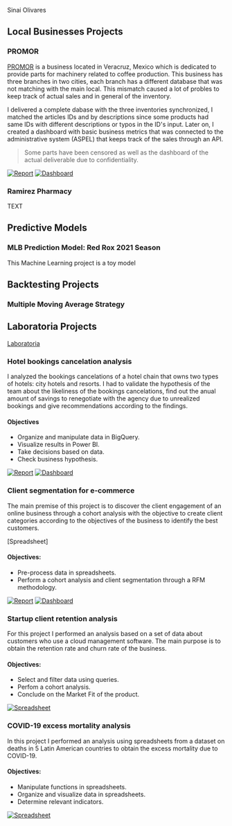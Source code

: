 Sinai Olivares

## Local Businesses Projects

### PROMOR
[PROMOR](https://promor.com.mx) is a business located in Veracruz, Mexico which is dedicated to provide parts for machinery related to coffee production.
This business has three branches in two cities, each branch has a different database that was not matching with the main local. This mismatch caused a lot of probles to keep track of actual sales and in general of the inventory.

I delivered a complete dabase with the three inventories synchronized, I matched the articles IDs and by descriptions since some products had same IDs with different descriptions or typos in the ID's input. Later on, I created a dashboard with basic business metrics that was connected to the administrative system (ASPEL) that keeps track of the sales through an API.

> Some parts have been censored as well as the dashboard of the actual deliverable due to confidentiality.

[![Report](https://www.shareicon.net/data/256x256/2016/08/04/679525_500px_512x512.png)](https://docs.google.com/spreadsheets/d/1ZbB07an2mklNE_1gVujuGXXZtEe_N16yXlmU3rGZLLk/edit?usp=sharing) [![Dashboard](https://www.shareicon.net/data/256x256/2016/08/04/679525_500px_512x512.png)](https://docs.google.com/spreadsheets/d/1ZbB07an2mklNE_1gVujuGXXZtEe_N16yXlmU3rGZLLk/edit?usp=sharing)

### Ramirez Pharmacy

TEXT

## Predictive Models

### MLB Prediction Model: Red Rox 2021 Season

This Machine Learning project is a toy model

## Backtesting Projects

### Multiple Moving Average Strategy

## Laboratoria Projects

[Laboratoria](https://www.laboratoria.la/en)

### Hotel bookings cancelation analysis

I analyzed the bookings cancelations of a hotel chain that owns two types of hotels: city hotels and resorts. I had to validate the hypothesis of the team about the likeliness of the bookings cancelations, find out the anual amount of savings to renegotiate with the agency due to unrealized bookings and give recommendations according to the findings.

#### Objectives
  - Organize and manipulate data in BigQuery.
  - Visualize results in Power BI.
  - Take decisions based on data.
  - Check business hypothesis.

[![Report](https://us.123rf.com/450wm/teploleta/teploleta1802/teploleta180200017/94982571-sketch-illustration-of-a-man-hands-are-working-on-a-laptop-computer-top-view-.jpg?ver=6)](https://docs.google.com/spreadsheets/d/1ZbB07an2mklNE_1gVujuGXXZtEe_N16yXlmU3rGZLLk/edit?usp=sharing) [![Dashboard](https://us.123rf.com/450wm/teploleta/teploleta1802/teploleta180200017/94982571-sketch-illustration-of-a-man-hands-are-working-on-a-laptop-computer-top-view-.jpg?ver=6)](https://docs.google.com/spreadsheets/d/1ZbB07an2mklNE_1gVujuGXXZtEe_N16yXlmU3rGZLLk/edit?usp=sharing)

### Client segmentation for e-commerce

The main premise of this project is to discover the client engagement of an online business through a cohort analysis with the objective to create client categories according to the objectives of the business to identify the best customers.

[Spreadsheet]

#### Objectives:
  - Pre-process data in spreadsheets.
  - Perform a cohort analysis and client segmentation through a RFM methodology.

[![Report](https://us.123rf.com/450wm/teploleta/teploleta1802/teploleta180200017/94982571-sketch-illustration-of-a-man-hands-are-working-on-a-laptop-computer-top-view-.jpg?ver=6)](https://docs.google.com/spreadsheets/d/1ZbB07an2mklNE_1gVujuGXXZtEe_N16yXlmU3rGZLLk/edit?usp=sharing) [![Dashboard](https://us.123rf.com/450wm/teploleta/teploleta1802/teploleta180200017/94982571-sketch-illustration-of-a-man-hands-are-working-on-a-laptop-computer-top-view-.jpg?ver=6)](https://docs.google.com/spreadsheets/d/1ZbB07an2mklNE_1gVujuGXXZtEe_N16yXlmU3rGZLLk/edit?usp=sharing)

### Startup client retention analysis

For this project I performed an analysis based on a set of data about customers who use a cloud management software. The main purpose is to obtain the retention rate and churn rate of the business.

#### Objectives:
  - Select and filter data using queries.
  - Perfom a cohort analysis.
  - Conclude on the Market Fit of the product.

[![Spreadsheet](https://us.123rf.com/450wm/teploleta/teploleta1802/teploleta180200017/94982571-sketch-illustration-of-a-man-hands-are-working-on-a-laptop-computer-top-view-.jpg?ver=6)](https://docs.google.com/spreadsheets/d/1ZbB07an2mklNE_1gVujuGXXZtEe_N16yXlmU3rGZLLk/edit?usp=sharing)

### COVID-19 excess mortality analysis

In this project I performed an analysis using spreadsheets from a dataset on deaths in 5 Latin American countries to obtain the excess mortality due to COVID-19. 

#### Objectives:
  - Manipulate functions in spreadsheets.
  - Organize and visualize data in spreadsheets.
  - Determine relevant indicators.

[![Spreadsheet](https://us.123rf.com/450wm/teploleta/teploleta1802/teploleta180200017/94982571-sketch-illustration-of-a-man-hands-are-working-on-a-laptop-computer-top-view-.jpg?ver=6)](https://docs.google.com/spreadsheets/d/1ZbB07an2mklNE_1gVujuGXXZtEe_N16yXlmU3rGZLLk/edit?usp=sharing)
